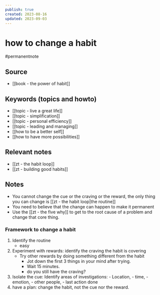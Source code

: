```yaml
---
publish: true
created: 2023-08-16
updated: 2023-09-03
---
```

# how to change a habit

#permanentnote
## Source
- [[book - the power of habit]]
## Keywords (topics and howto)
- [[topic - live a great life]]
- [[topic - simplification]]
- [[topic - personal efficiency]]
- [[topic - leading and managing]]
- [[how to be a better self]]
- [[how to have more possibilities]]
## Relevant notes
- [[zt - the habit loop]]
- [[zt - building good habits]]
## Notes
- You cannot change the cue or the craving or the reward, the only thing you can change is [[zt - the habit loop|the routine]] 
- You need to believe that the change can happen to make it permanent
- Use the [[zt - the five why]] to get to the root cause of a problem and change that core thing. 

### Framework to change a habit
1. Identify the routine
	-  easy
2. Experiment with rewards:  identify the craving the habit is covering
	- Try other rewards by doing something different from the habit
		- Jot down the first 3 things in your mind after trying.
		- Wait 15 minutes.
		- do you still have the craving?
1. Isolate the cue: Identify areas of investigations:
		- Location, 
		- time, 
		- emotion, 
		- other people, 
		- last action done
2. have a plan: change the habit, not the cue nor the reward.